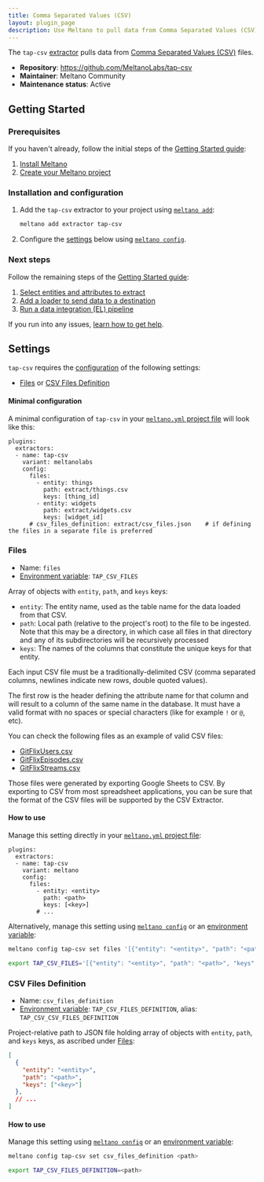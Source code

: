 ```yaml
---
title: Comma Separated Values (CSV)
layout: plugin_page
description: Use Meltano to pull data from Comma Separated Values (CSV) files and load it into Snowflake, PostgreSQL, and more
---
```


The `tap-csv` [extractor](https://meltano.com/plugins/extractors/) pulls data from [Comma Separated Values (CSV)](https://en.wikipedia.org/wiki/Comma-separated_values) files.

- **Repository**: <https://github.com/MeltanoLabs/tap-csv>
- **Maintainer**: Meltano Community
- **Maintenance status**: Active

## Getting Started

### Prerequisites

If you haven't already, follow the initial steps of the [Getting Started guide](https://docs.meltano.com/getting-started.html):

1. [Install Meltano](https://docs.meltano.com/getting-started.html#install-meltano)
1. [Create your Meltano project](https://docs.meltano.com/getting-started.html#create-your-meltano-project)

### Installation and configuration

1. Add the `tap-csv` extractor to your project using [`meltano add`](https://docs.meltano.com/command-line-interface.html#add):

    ```bash
    meltano add extractor tap-csv
    ```

1. Configure the [settings](#settings) below using [`meltano config`](https://docs.meltano.com/command-line-interface.html#config).

### Next steps

Follow the remaining steps of the [Getting Started guide](https://docs.meltano.com/getting-started.html):

1. [Select entities and attributes to extract](https://docs.meltano.com/getting-started.html#select-entities-and-attributes-to-extract)
1. [Add a loader to send data to a destination](https://docs.meltano.com/getting-started.html#add-a-loader-to-send-data-to-a-destination)
1. [Run a data integration (EL) pipeline](https://docs.meltano.com/getting-started.html#run-a-data-integration-el-pipeline)

If you run into any issues, [learn how to get help](https://docs.meltano.com/getting-help.html).

## Settings

`tap-csv` requires the [configuration](https://docs.meltano.com/configuration.html) of the following settings:

- [Files](#files) or [CSV Files Definition](#csv-files-definition)

#### Minimal configuration

A minimal configuration of `tap-csv` in your [`meltano.yml` project file](https://docs.meltano.com/concepts/project#meltano-yml-project-file) will look like this:

```yml{5-13}
plugins:
  extractors:
  - name: tap-csv
    variant: meltanolabs
    config:
      files:
        - entity: things
          path: extract/things.csv
          keys: [thing_id]
        - entity: widgets
          path: extract/widgets.csv
          keys: [widget_id]
      # csv_files_definition: extract/csv_files.json    # if defining the files in a separate file is preferred
```

### Files

- Name: `files`
- [Environment variable](https://docs.meltano.com/configuration.html#configuring-settings): `TAP_CSV_FILES`

Array of objects with `entity`, `path`, and `keys` keys:
- `entity`: The entity name, used as the table name for the data loaded from that CSV.
- `path`: Local path (relative to the project's root) to the file to be ingested. Note that this may be a directory, in which case all files in that directory and any of its subdirectories will be recursively processed
- `keys`: The names of the columns that constitute the unique keys for that entity.

Each input CSV file must be a traditionally-delimited CSV (comma separated columns, newlines indicate new rows, double quoted values).

The first row is the header defining the attribute name for that column and will result to a column of the same name in the database. It must have a valid format with no spaces or special characters (like for example `!` or `@`, etc).

You can check the following files as an example of valid CSV files:

- [GitFlixUsers.csv](/assets/files/GitFlixUsers.csv)
- [GitFlixEpisodes.csv](/assets/files/GitFlixEpisodes.csv)
- [GitFlixStreams.csv](/assets/files/GitFlixStreams.csv)

Those files were generated by exporting Google Sheets to CSV. By exporting to CSV from most spreadsheet applications, you can be sure that the format of the CSV files will be supported by the CSV Extractor.

#### How to use

Manage this setting directly in your [`meltano.yml` project file](https://docs.meltano.com/concepts/project#meltano-yml-project-file):

```yml{5-10}
plugins:
  extractors:
  - name: tap-csv
    variant: meltano
    config:
      files:
        - entity: <entity>
          path: <path>
          keys: [<key>]
        # ...
```

Alternatively, manage this setting using [`meltano config`](https://docs.meltano.com/command-line-interface.html#config) or an [environment variable](https://docs.meltano.com/configuration.html#configuring-settings):

```bash
meltano config tap-csv set files '[{"entity": "<entity>", "path": "<path>", "keys": ["<key>", ...]}, ...]'

export TAP_CSV_FILES='[{"entity": "<entity>", "path": "<path>", "keys": ["<key>", ...]}, ...]'
```

### CSV Files Definition

- Name: `csv_files_definition`
- [Environment variable](https://docs.meltano.com/configuration.html#configuring-settings): `TAP_CSV_FILES_DEFINITION`, alias: `TAP_CSV_CSV_FILES_DEFINITION`

Project-relative path to JSON file holding array of objects with `entity`, `path`, and `keys` keys, as ascribed under [Files](#files):

```json
[
  {
    "entity": "<entity>",
    "path": "<path>",
    "keys": ["<key>"]
  },
  // ...
]
```

#### How to use

Manage this setting using [`meltano config`](https://docs.meltano.com/command-line-interface.html#config) or an [environment variable](https://docs.meltano.com/configuration.html#configuring-settings):

```bash
meltano config tap-csv set csv_files_definition <path>

export TAP_CSV_FILES_DEFINITION=<path>
```
